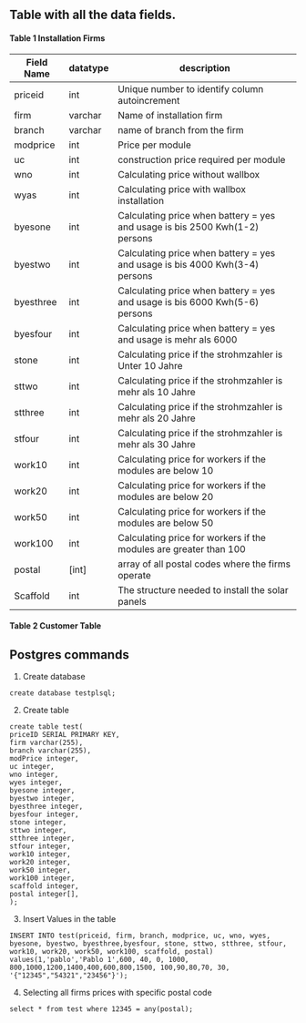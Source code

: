 ## Table with all the data fields.

#### Table 1 Installation Firms 

|Field Name| datatype   | description                                    |
|----------|------------|------------------------------------------------|
| priceid  | int        | Unique number to identify column autoincrement |
|   firm   | varchar    | Name of installation firm                      |
| branch   | varchar    | name of branch from the firm                   |
| modprice | int        | Price per module                               |
| uc       | int        | construction price required per module         |
| wno      | int        | Calculating price without wallbox              |
| wyas     | int        | Calculating price with wallbox installation    |
| byesone  | int        | Calculating price when battery = yes and usage is bis 2500 Kwh(1-2) persons|
| byestwo | int        | Calculating price when battery = yes and usage is bis 4000 Kwh(3-4) persons|
| byesthree  | int        | Calculating price when battery = yes and usage is bis 6000 Kwh(5-6) persons|
| byesfour  | int        | Calculating price when battery = yes and usage is mehr als 6000 |
|stone| int| Calculating price if the strohmzahler is Unter 10 Jahre|
|sttwo| int| Calculating price if the strohmzahler is mehr als 10 Jahre|
|stthree| int| Calculating price if the strohmzahler is mehr als 20 Jahre|
|stfour| int| Calculating price if the strohmzahler is mehr als 30 Jahre|
|work10| int|Calculating price for workers if the modules are below 10|
|work20| int|Calculating price for workers if the modules are below 20|
|work50| int|Calculating price for workers if the modules are below 50|
|work100| int|Calculating price for workers if the modules are greater than 100|
|postal| [int] | array of all postal codes where the firms operate |
|Scaffold| int | The structure needed to install the solar panels |


#### Table 2 Customer Table 



## Postgres commands 

1. Create database 
```
create database testplsql;
```
2. Create table 
```
create table test(
priceID SERIAL PRIMARY KEY,
firm varchar(255),
branch varchar(255),
modPrice integer,
uc integer,
wno integer,
wyes integer,
byesone integer,
byestwo integer,
byesthree integer,
byesfour integer,
stone integer,
sttwo integer,
stthree integer,
stfour integer,
work10 integer,
work20 integer,
work50 integer,
work100 integer,
scaffold integer,
postal integer[],
);
```

3. Insert Values in the table 
```
INSERT INTO test(priceid, firm, branch, modprice, uc, wno, wyes, byesone, byestwo, byesthree,byesfour, stone, sttwo, stthree, stfour, work10, work20, work50, work100, scaffold, postal) values(1,'pablo','Pablo 1',600, 40, 0, 1000, 800,1000,1200,1400,400,600,800,1500, 100,90,80,70, 30, '{"12345","54321","23456"}');
```

4. Selecting all firms prices with specific postal code 
```
select * from test where 12345 = any(postal);
```

